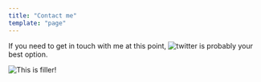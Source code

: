 ```yaml
---
title: "Contact me"
template: "page"
---
```


If you need to get in touch with me at this point, ![twitter](https://www.twitter.com/leonperniciaro) is probably your best option.

![This is filler!](/media/image-4.jpg)

